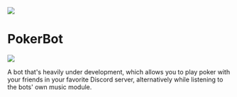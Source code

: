 ![](https://github.com/F0903/PokerBot/workflows/.NET%20Core/badge.svg)
# PokerBot

![](https://imgur.com/SbyBTqR)

A bot that's heavily under development, which allows you to play poker with your friends in your favorite Discord server, alternatively while listening to the bots' own music module.
